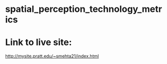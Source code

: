 # spatial_perception_technology_metrics

# Link to live site:
http://mysite.pratt.edu/~smehta21/index.html